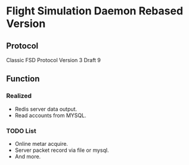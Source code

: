 # Flight Simulation Daemon Rebased Version
## Protocol
Classic FSD Protocol Version 3 Draft 9
## Function
### Realized
- Redis server data output.
- Read accounts from MYSQL.
### TODO List
- Online metar acquire.
- Server packet record via file or mysql.
- And more.
